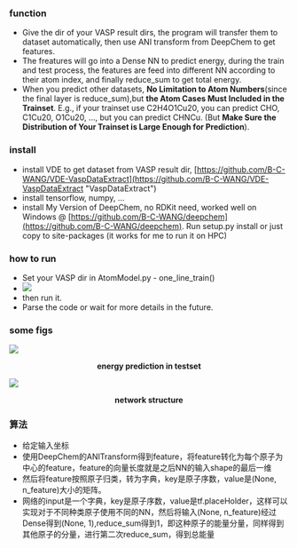 

### function
- Give the dir of your VASP result dirs, the program will transfer them to dataset automatically, then use ANI transform from DeepChem to get features.
- The freatures will go into a Dense NN to predict energy, during the train and test process, the features are feed into different NN according to their atom index, and finally reduce_sum to get total energy.
- When you predict other datasets, **No Limitation to Atom Numbers**(since the final layer is reduce_sum),but **the Atom Cases Must Included in the Trainset**. E.g., if your trainset use C2H4O1Cu20, you can predict CHO, C1Cu20, O1Cu20, ..., but you can predict CHNCu. (But **Make Sure the Distribution of Your Trainset is Large Enough for Prediction**).

### install
- install VDE to get dataset from VASP result dir, [https://github.com/B-C-WANG/VDE-VaspDataExtract](https://github.com/B-C-WANG/VDE-VaspDataExtract "VaspDataExtract")
- install tensorflow, numpy, ...
- install My Version of DeepChem, no RDKit need, worked well on Windows @ [https://github.com/B-C-WANG/deepchem](https://github.com/B-C-WANG/deepchem). Run setup.py install or just copy to site-packages (it works for me to run it on HPC)

### how to run
- Set your VASP dir in AtomModel.py - one\_line\_train()
- ![](https://i.imgur.com/jOrKYtT.png)
- then run it.
- Parse the code or wait for more details in the future.

### some figs
![](https://i.imgur.com/iYZN0mu.png)
 **<p align="center"> energy prediction in testset </p>**
![](https://i.imgur.com/SJDc03R.png)
 **<p align="center"> network structure </p>**

### 算法
- 给定输入坐标
- 使用DeepChem的ANITransform得到feature，将feature转化为每个原子为中心的feature，feature的向量长度就是之后NN的输入shape的最后一维
- 然后将feature按照原子归类，转为字典，key是原子序数，value是(None, n_feature)大小的矩阵。
- 网络的input是一个字典，key是原子序数，value是tf.placeHolder，这样可以实现对于不同种类原子使用不同的NN，然后将输入(None, n_feature)经过Dense得到(None, 1),reduce_sum得到1，即这种原子的能量分量，同样得到其他原子的分量，进行第二次reduce_sum，得到总能量